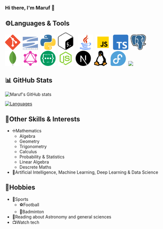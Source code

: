 ### Hi there, I'm Maruf 👋




## ⚙️Languages & Tools
<div>
  <img width=50px src="https://github.com/mbeps/mbeps/blob/main/assets/languages/git.png?raw=true">&nbsp;
  <img width=50px src="https://github.com/mbeps/mbeps/blob/main/assets/languages/svn.png?raw=true">&nbsp;
  <img width=50px src="https://github.com/mbeps/mbeps/blob/main/assets/languages/python.png?raw=true">&nbsp;
  <img width=50px src="https://github.com/mbeps/mbeps/blob/main/assets/languages/bash.png?raw=true">&nbsp;&nbsp;&nbsp;
  <img width=50px src="https://github.com/mbeps/mbeps/blob/main/assets/languages/java.png?raw=true">&nbsp;
  <img width=50px src="https://github.com/mbeps/mbeps/blob/main/assets/languages/js.png?raw=true">&nbsp;
  <img width=50px src="https://github.com/mbeps/mbeps/blob/main/assets/languages/ts.png?raw=true">&nbsp;
  <img width=50px src="https://github.com/mbeps/mbeps/blob/main/assets/languages/postgresql.png?raw=true">&nbsp;
  <img width=50px src="https://github.com/mbeps/mbeps/blob/main/assets/languages/mongodb.png?raw=true">&nbsp;
  <img width=50px src="https://github.com/mbeps/mbeps/blob/main/assets/languages/graphql.png?raw=true">&nbsp;
  <img width=50px src="https://github.com/mbeps/mbeps/blob/main/assets/languages/rest.png?raw=true">&nbsp;
  <img width=50px src="https://github.com/mbeps/mbeps/blob/main/assets/languages/node.png?raw=true">&nbsp;
  <img width=50px src="https://github.com/mbeps/mbeps/blob/main/assets/languages/next.png?raw=true">&nbsp;
  <img width=50px src="https://github.com/mbeps/mbeps/blob/main/assets/os/linux.png?raw=true">&nbsp;
  <img width=50px src="https://github.com/mbeps/mbeps/blob/main/assets/os/fedora.png?raw=true">&nbsp;
  <img width=50px src="https://user-images.githubusercontent.com/674621/71187801-14e60a80-2280-11ea-94c9-e56576f76baf.png">&nbsp;
</div>


## 📊 GitHub Stats
<!--https://github.com/anuraghazra/github-readme-stats#github-stats-card  -->

![Maruf's GitHub stats](https://github-readme-stats.vercel.app/api?username=mbeps&count_private=true&theme=dark)

[![Languages](https://github-readme-stats.vercel.app/api/top-langs/?username=mbeps&theme=dark)](https://github.com/anuraghazra/github-readme-stats)

## 🧩Other Skills & Interests
- ➗Mathematics
  - Algebra
  - Geometry
  - Trigonometry 
  - Calculus
  - Probability & Statistics
  - Linear Algebra
  - Descrete Maths
- 🧠Artificial Intelligence, Machine Learning, Deep Learning & Data Science

## 🎉Hobbies 
- 🏐Sports
  - ⚽Football
  - 🏸Badminton 
- 📖Reading about Astronomy and general sciences
- 📺Watch tech 
